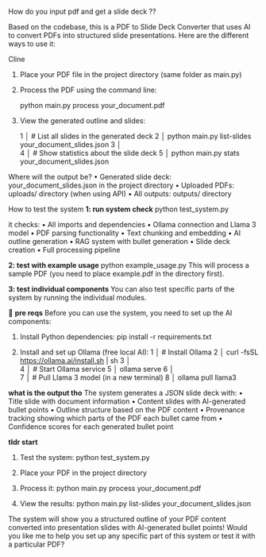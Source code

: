 How do you input pdf and get a slide deck ??

  Based on the codebase, this is a PDF to Slide Deck Converter that uses AI to
  convert PDFs into structured slide presentations. Here are the different ways
  to use it:

Cline
  1. Place your PDF file in the project directory (same folder as main.py)
  2. Process the PDF using the command line:


     python main.py process your_document.pdf

  3. View the generated outline and slides:


     1 │   # List all slides in the generated deck
     2 │   python main.py list-slides your_document_slides.json
     3 │   
     4 │   # Show statistics about the slide deck
     5 │   python main.py stats your_document_slides.json



Where will the output be?
  • Generated slide deck: your_document_slides.json in the project directory
  • Uploaded PDFs: uploads/ directory (when using API)
  • All outputs: outputs/ directory


How to test the system
  **1: run system check**
  python test_system.py

  it checks:
  • All imports and dependencies
  • Ollama connection and Llama 3 model
  • PDF parsing functionality
  • Text chunking and embedding
  • AI outline generation
  • RAG system with bullet generation
  • Slide deck creation
  • Full processing pipeline


  **2: test with example usage**
  python example_usage.py
  This will process a sample PDF (you need to place example.pdf in the directory first).

  **3: test individual components**
  You can also test specific parts of the system by running the individual
  modules.

  🔧 **pre reqs**
  Before you can use the system, you need to set up the AI components:
  1. Install Python dependencies:
     pip install -r requirements.txt

  2. Install and set up Ollama (free local AI):
     1 │   # Install Ollama
     2 │   curl -fsSL https://ollama.ai/install.sh | sh
     3 │   
     4 │   # Start Ollama service
     5 │   ollama serve
     6 │   
     7 │   # Pull Llama 3 model (in a new terminal)
     8 │   ollama pull llama3


  **what is the output tho**
  The system generates a JSON slide deck with:
  • Title slide with document information
  • Content slides with AI-generated bullet points
  • Outline structure based on the PDF content
  • Provenance tracking showing which parts of the PDF each bullet came from
  • Confidence scores for each generated bullet point


  **tldr start**
  1. Test the system:
     python test_system.py

  2. Place your PDF in the project directory
  3. Process it:
     python main.py process your_document.pdf

  4. View the results:
     python main.py list-slides your_document_slides.json

  The system will show you a structured outline of your PDF content converted
  into presentation slides with AI-generated bullet points!
  Would you like me to help you set up any specific part of this system or test
  it with a particular PDF?